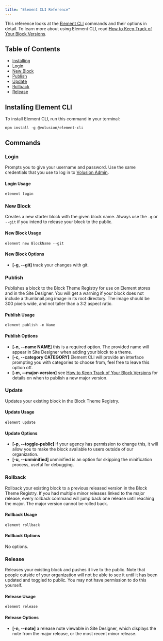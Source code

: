 ```yaml
---
title: "Element CLI Reference"
---
```


This reference looks at the [Element CLI](https://github.com/volusion/element-cli) commands and their options in detail. To learn more about using Element CLI, read [How to Keep Track of Your Block Versions](/how-to/track-block-versions).

## Table of Contents

* [Installing](#installing-element-cli)
* [Login](#login)
* [New Block](#new-block)
* [Publish](#publish)
* [Update](#update)
* [Rollback](#rollback)
* [Release](#release)

## Installing Element CLI

To install Element CLI, run this command in your terminal:

```shell
npm install -g @volusion/element-cli
```

## Commands

### Login

Prompts you to give your username and password. Use the same credentials that you use to log in to [Volusion Admin](https://www.volusion.com/login).

#### Login Usage

```shell
element login
```

### New Block

Creates a new starter block with the given block name. Always use the `-g` or `--git` if you intend to release your block to the public.

#### New Block Usage

```shell
element new BlockName --git
```

#### New Block Options

* **[-g, --git]** track your changes with git.

### Publish

Publishes a block to the Block Theme Registry for use on Element stores and in the Site Designer. You will get a warning if your block does not include a thumbnail.png image in its root directory. The image should be 300 pixels wide, and not taller than a 3:2 aspect ratio.

#### Publish Usage

```shell
element publish -n Name
```

#### Publish Options

* **[-n, --name NAME]** this is a required option. The provided name will appear in Site Designer when adding your block to a theme.
* **[-c, --category CATEGORY]** Element CLI will provide an interface prompting you with categories to choose from, feel free to leave this option off.
* **[-m, --major-version]** see [How to Keep Track of Your Block Versions](/how-to/track-block-versions) for details on when to publish a new major version.

### Update

Updates your existing block in the Block Theme Registry.

#### Update Usage

```shell
element update
```

#### Update Options

* **[-p, --toggle-public]** if your agency has permission to change this, it will allow you to make the block available to users outside of our organization.
* **[-u, --unminified]** unminified is an option for skipping the minification process, useful for debugging.

### Rollback

Rollback your existing block to a previous released version in the Block Theme Registry. If you had multiple minor releases linked to the major release, every rollback command will jump back one release until reaching the major. The major version cannot be rolled back.

#### Rollback Usage

```shell
element rollback
```

#### Rollback Options

No options.

### Release

Releases your existing block and pushes it live to the public. Note that people outside of your organization will not be able to see it until it has been updated and toggled to public. You may not have permission to do this yourself.

#### Release Usage

```shell
element release
```

#### Release Options

* **[-n, --note]** a release note viewable in Site Designer, which displays the note from the major release, or the most recent minor release.